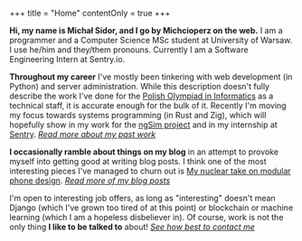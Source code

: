 +++
title = "Home"
contentOnly = true
+++

**Hi, my name is Michał Sidor, and I go by Michcioperz on the web.**
I am a programmer and a Computer Science MSc student at
University of Warsaw. I use he/him and they/them pronouns.
Currently I am a Software Engineering Intern at Sentry.io.

**Throughout my career** I've mostly been tinkering with web
development (in Python) and server administration. While this
description doesn't fully describe the work I've done for the
[Polish Olympiad in Informatics](https://oi.edu.pl) as a
technical staff, it is accurate enough for the bulk of it.
Recently I'm moving my focus towards systems programming (in Rust
and Zig), which will hopefully show in my work for the [ngSim
project](https://mimuw.edu.pl/~iwanicki/projects/ngSim/) and in
my internship at [Sentry](https://sentry.io). _[Read
more about my past work](./life-changelog)_

**I occasionally ramble about things on my blog** in an attempt to
provoke myself into getting good at writing blog posts. I think
one of the most interesting pieces I've managed to churn out is
[My nuclear take on modular phone design](./post/modular-phones).
_[Read more of my blog posts](./post)_

I'm open to interesting job offers, as long as "interesting"
doesn't mean Django (which I've grown too tired of at this point)
or blockchain or machine learning (which I am a hopeless disbeliever in). Of
course, work is not the only thing **I like to be talked to** about! _[See how
best to contact me](./contact)_
